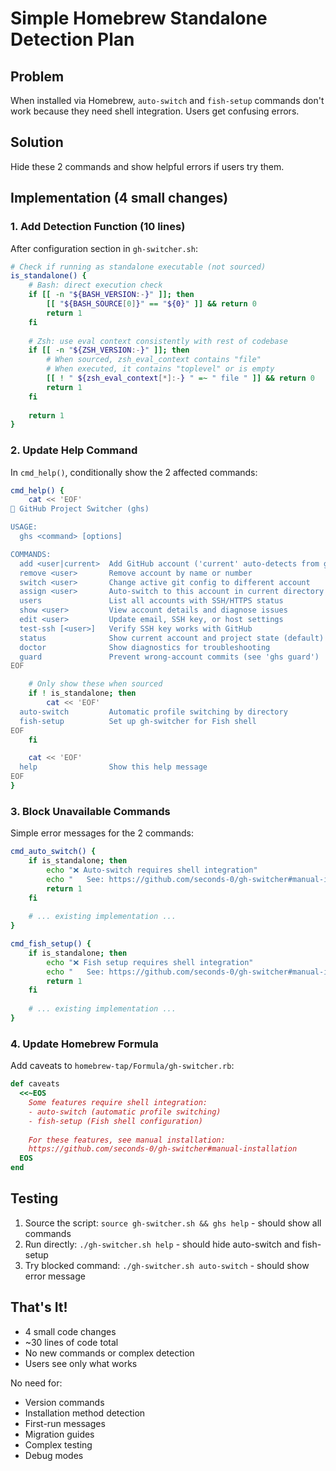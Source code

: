 # Simple Homebrew Standalone Detection Plan

## Problem
When installed via Homebrew, `auto-switch` and `fish-setup` commands don't work because they need shell integration. Users get confusing errors.

## Solution
Hide these 2 commands and show helpful errors if users try them.

## Implementation (4 small changes)

### 1. Add Detection Function (10 lines)
After configuration section in `gh-switcher.sh`:

```bash
# Check if running as standalone executable (not sourced)
is_standalone() {
    # Bash: direct execution check
    if [[ -n "${BASH_VERSION:-}" ]]; then
        [[ "${BASH_SOURCE[0]}" == "${0}" ]] && return 0
        return 1
    fi
    
    # Zsh: use eval context consistently with rest of codebase
    if [[ -n "${ZSH_VERSION:-}" ]]; then
        # When sourced, zsh_eval_context contains "file"
        # When executed, it contains "toplevel" or is empty
        [[ ! " ${zsh_eval_context[*]:-} " =~ " file " ]] && return 0
        return 1
    fi
    
    return 1
}
```

### 2. Update Help Command
In `cmd_help()`, conditionally show the 2 affected commands:

```bash
cmd_help() {
    cat << 'EOF'
🎯 GitHub Project Switcher (ghs)

USAGE:
  ghs <command> [options]

COMMANDS:
  add <user|current>  Add GitHub account ('current' auto-detects from gh CLI)
  remove <user>       Remove account by name or number
  switch <user>       Change active git config to different account
  assign <user>       Auto-switch to this account in current directory
  users               List all accounts with SSH/HTTPS status
  show <user>         View account details and diagnose issues
  edit <user>         Update email, SSH key, or host settings
  test-ssh [<user>]   Verify SSH key works with GitHub
  status              Show current account and project state (default)
  doctor              Show diagnostics for troubleshooting
  guard               Prevent wrong-account commits (see 'ghs guard')
EOF

    # Only show these when sourced
    if ! is_standalone; then
        cat << 'EOF'
  auto-switch         Automatic profile switching by directory
  fish-setup          Set up gh-switcher for Fish shell
EOF
    fi

    cat << 'EOF'
  help                Show this help message
EOF
}
```

### 3. Block Unavailable Commands
Simple error messages for the 2 commands:

```bash
cmd_auto_switch() {
    if is_standalone; then
        echo "❌ Auto-switch requires shell integration"
        echo "   See: https://github.com/seconds-0/gh-switcher#manual-installation"
        return 1
    fi
    
    # ... existing implementation ...
}

cmd_fish_setup() {
    if is_standalone; then
        echo "❌ Fish setup requires shell integration"
        echo "   See: https://github.com/seconds-0/gh-switcher#manual-installation"
        return 1
    fi
    
    # ... existing implementation ...
}
```

### 4. Update Homebrew Formula
Add caveats to `homebrew-tap/Formula/gh-switcher.rb`:

```ruby
def caveats
  <<~EOS
    Some features require shell integration:
    - auto-switch (automatic profile switching)
    - fish-setup (Fish shell configuration)
    
    For these features, see manual installation:
    https://github.com/seconds-0/gh-switcher#manual-installation
  EOS
end
```

## Testing
1. Source the script: `source gh-switcher.sh && ghs help` - should show all commands
2. Run directly: `./gh-switcher.sh help` - should hide auto-switch and fish-setup
3. Try blocked command: `./gh-switcher.sh auto-switch` - should show error message

## That's It!
- 4 small code changes
- ~30 lines of code total
- No new commands or complex detection
- Users see only what works

No need for:
- Version commands
- Installation method detection  
- First-run messages
- Migration guides
- Complex testing
- Debug modes